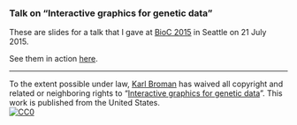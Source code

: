 ### Talk on &ldquo;Interactive graphics for genetic data&rdquo;

These are slides for a talk that I gave at
[BioC 2015](http://bioconductor.org/help/course-materials/2015/BioC2015/) in Seattle on 21 July 2015.

See them in action [here](https://www.biostat.wisc.edu/~kbroman/presentations/BioC2015).

---

To the extent possible under law,
[Karl Broman](http://github.com/kbroman)
has waived all copyright and related or neighboring rights to
&ldquo;[Interactive graphics for genetic data](https://github.com/kbroman/Talk_BioC2015)&rdquo;.
This work is published from the United States.
<br/>
[![CC0](http://i.creativecommons.org/p/zero/1.0/88x31.png)](http://creativecommons.org/publicdomain/zero/1.0/)
